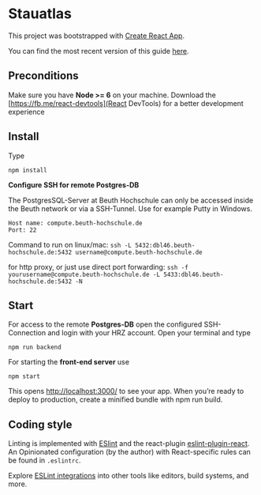 # Stauatlas

This project was bootstrapped with [Create React App](https://github.com/facebookincubator/create-react-app).

You can find the most recent version of this guide [here](https://github.com/facebookincubator/create-react-app/blob/master/packages/react-scripts/template/README.md).

## Preconditions

Make sure you have **Node >= 6** on your machine.
Download the [https://fb.me/react-devtools](React DevTools) for a better development experience

## Install
Type
```
npm install
```

**Configure SSH for remote Postgres-DB**

The PostgresSQL-Server at Beuth Hochschule can only be accessed inside the Beuth network or via a SSH-Tunnel.
Use for example Putty in Windows.

```
Host name: compute.beuth-hochschule.de
Port: 22
```

Command to run on linux/mac:
```ssh -L 5432:dbl46.beuth-hochschule.de:5432 username@compute.beuth-hochschule.de```

for http proxy, or just use direct port forwarding:
```ssh -f yourusername@compute.beuth-hochschule.de -L 5433:dbl46.beuth-hochschule.de:5432 -N```


## Start
For access to the remote **Postgres-DB** open the configured SSH-Connection and login with your HRZ account.
Open your terminal and type
```
npm run backend
```

For starting the **front-end server** use

```
npm start
```

This opens [http://localhost:3000/](http://localhost:3000/) to see your app.
When you’re ready to deploy to production, create a minified bundle with npm run build.

## Coding style
Linting is implemented with [ESlint](http://eslint.org/) and the react-plugin [eslint-plugin-react](https://github.com/yannickcr/eslint-plugin-react). An
Opinionated configuration (by the author) with React-specific rules can be found in `.eslintrc`.

Explore [ESLint integrations](https://eslint.org/docs/user-guide/integrations) into other tools like editors, build systems, and more.
